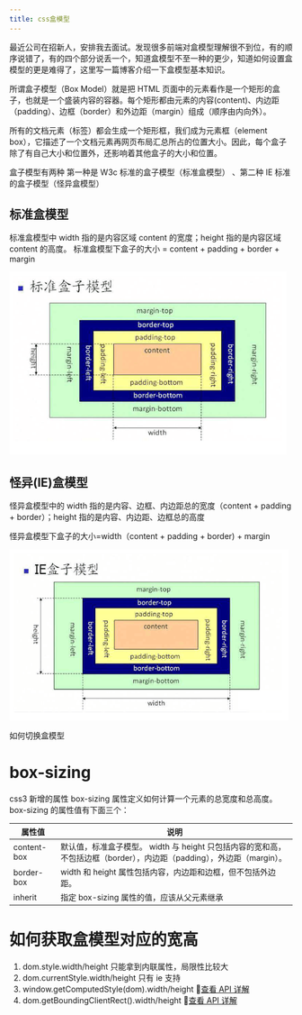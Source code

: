 ```yaml
---
title: css盒模型
---
```


最近公司在招新人，安排我去面试。发现很多前端对盒模型理解很不到位，有的顺序说错了，有的四个部分说丢一个，知道盒模型不至一种的更少，知道如何设置盒模型的更是难得了，这里写一篇博客介绍一下盒模型基本知识。

<!-- more -->

所谓盒子模型（Box Model）就是把 HTML 页面中的元素看作是一个矩形的盒子，也就是一个盛装内容的容器。每个矩形都由元素的内容(content)、内边距（padding）、边框（border）和外边距（margin）组成（顺序由内向外）。

所有的文档元素（标签）都会生成一个矩形框，我们成为元素框（element box），它描述了一个文档元素再网页布局汇总所占的位置大小。因此，每个盒子除了有自己大小和位置外，还影响着其他盒子的大小和位置。

盒子模型有两种 第一种是 W3c 标准的盒子模型（标准盒模型） 、第二种 IE 标准的盒子模型（怪异盒模型）

## 标准盒模型

标准盒模型中 width 指的是内容区域 content 的宽度；height 指的是内容区域 content 的高度。
标准盒模型下盒子的大小 = content + padding + border + margin

![标准盒模型](/assets/img/标准盒模型.jpeg)

## 怪异(IE)盒模型

怪异盒模型中的 width 指的是内容、边框、内边距总的宽度（content + padding + border）；height 指的是内容、内边距、边框总的高度

怪异盒模型下盒子的大小=width（content + padding + border) + margin

![怪异盒模型](/assets/img/ie盒模型.jpeg)

如何切换盒模型

# box-sizing

css3 新增的属性
box-sizing 属性定义如何计算一个元素的总宽度和总高度。
box-sizing 的属性值有下面三个：

| 属性值      | 说明                                                                                                                    |
| ----------- | ----------------------------------------------------------------------------------------------------------------------- |
| content-box | 默认值，标准盒子模型。 width 与 height 只包括内容的宽和高， 不包括边框（border），内边距（padding），外边距（margin）。 |
| border-box  | width 和 height 属性包括内容，内边距和边框，但不包括外边距。                                                            |
| inherit     | 指定 box-sizing 属性的值，应该从父元素继承                                                                              |

# 如何获取盒模型对应的宽高

1. dom.style.width/height
   只能拿到内联属性，局限性比较大
2. dom.currentStyle.width/height
   只有 ie 支持
3. window.getComputedStyle(dom).width/height
   🚩[查看 API 详解](https://developer.mozilla.org/zh-CN/docs/Web/API/Element/getBoundingClientRect)
4. dom.getBoundingClientRect().width/height
   🚩[查看 API 详解](https://developer.mozilla.org/zh-CN/docs/Web/API/Element/getBoundingClientRect)
